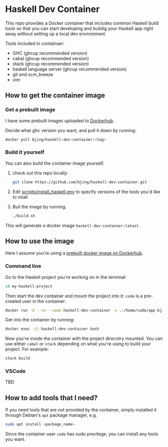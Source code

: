 # Haskell Dev Container

This repo provides a Docker container that includes common Haskell build tools 
so that you can start developing and buildig your Haskell app right away without
setting up a local dev environment.

Tools included in containser:
* GHC (ghcup recommended version)
* cabal (ghcup recommended version)
* stack (ghcup recommended version)
* haskell language server (ghcup recommended version)
* git and scm_breeze
* vim


## How to get the container image

### Get a prebuilt image
I have some prebuilt images uploaded to [Dockerhub](https://hub.docker.com/repository/docker/bjing/haskell-dev-container/general).

Decide what ghc version you want, and pull it down by running:

```sh
docker pull bjing/haskell-dev-container:<tag>
```


### Build it yourself
You can also build the container image yourself.

1. check out this repo locally:

    ```sh
    git clone https://github.com/bjing/haskell-dev-container.git
    ```

2. Edit [scripts/install_haskell.env](scripts/install_haskell.env) to specify versions of the tools you'd like to intall

3. Buil the image by running:

    ```sh
    ./build.sh
    ```

This will generate a docker image `haskell-dev-container:latest`.


## How to use the image
Here I assume you're using a [prebuilt docker image on Dockerhub](https://hub.docker.com/repository/docker/bjing/haskell-dev-container/general).

### Command line
Go to the Haskell project you're working on in the terminal:

```sh
cd my-haskell-project
```

Then start the dev container and mount the project into it:
`code` is a pre-created user in the container:

```sh
docker run -d --rm --name haskell-dev-container -v .:/home/code/app bjing/haskell-dev-container:latest
```

Get into the container by running:

```sh
docker exec -it haskell-dev-container bash
```

Now you're inside the container with the project direcotry mounted. You can use
either `cabel` or `stack` depending on what you're using to build your project.
For example:

```sh
stack build
```

### VSCode
TBD

## How to add tools that I need?
If you need tools that are not provided by the container, 
simply installed it through Debian's `apt` package manager, e.g.

```sh
sudo apt install <package_name>
```

Since the container user `code` has sudo previlege, you can
install any tools you want.